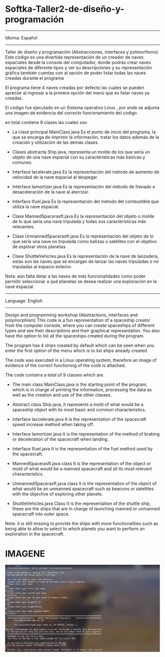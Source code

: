 # Softka-Taller2-de-diseño-y-programación
*******************
Idioma: Español 
*******************
Taller de diseño y programación (Abstracciones, interfaces y polimorfismo)
Este código es una divertida representación de un creador de naves espaciales desde la consola del computador, donde podrás crear naves espaciales de diferente tipos y ver su descripciones y su representación gráfica también cuentas con al opción de poder listar todas las naves creadas durante el programa

El programa tiene 4 naves creadas por defecto las cuales se pueden apreciar al ingresar a la primera opción del menú que es listar naves ya creadas.

El código fue ejecutado en un Sistema operativo Linux , por ende se adjunta una imagen de evidencia del correcto funcionamiento del código.

en total contiene 9 clases las cuales son

* La clase principal MainClass.java Es el punto de inicio del programa, la que se encarga de imprimir la información, tratar los datos además de la creación y utilización de las demás clases.

* Clases abstracta Ship.java, representa un molde de los que sería un objeto de una nave espacial  con su características más básicas y comunes.

* Interface Iacelerate.java Es la representación del método de aumento de velocidad de la nave espacial al despegar.

* Interface Iamortizer.java Es la representación del método de frenado o desaceleración de la nave al aterrizar.

* Interface Ifuel.java Es la representación del método del combustible que utiliza la nave espacial.

* Clase MannedSpacerasft.java Es la representación del objeto o molde de lo  que sería una nave tripulada y todas sus características más relevantes.

* Clase UnmannedSpacerasft.java Es la representación del objeto de lo que sería una nave no tripulada como balizas o satélites con el objetivo de explorar otros planetas.

* Clase ShuttleVehicles.java Es la representación de la nave de lanzadera, estas son las naves que se encargan de lanzar las naves tripuladas o no tripuladas al espacio exterior.

Nota: aún falta dotar a las naves de más funcionalidades como poder permitir seleccionar a qué planetas se desea realizar una exploración en la nave espacial.



*********************
Language: English 
*********************

Design and programming workshop (Abstractions, interfaces and polymorphism)
This code is a fun representation of a spaceship creator from the computer console, where you can create spaceships of different types and see their descriptions and their graphical representation. You also have the option to list all the spaceships created during the program.

The program has 4 ships created by default which can be seen when you enter the first option of the menu which is to list ships already created.

The code was executed in a Linux operating system, therefore an image of evidence of the correct functioning of the code is attached.

The code contains a total of 9 classes which are

* The main class MainClass.java is the starting point of the program, which is in charge of printing the information, processing the data as well as the creation and use of the other classes.

* Abstract class Ship.java, it represents a mold of what would be a spaceship object with its most basic and common characteristics.

* Interface Iaccelerate.java It is the representation of the spacecraft speed increase method when taking off.

* Interface Iamortizer.java It is the representation of the method of braking or deceleration of the spacecraft when landing.

* Interface Ifuel.java It is the representation of the fuel method used by the spacecraft.

* MannedSpacerasft.java class It is the representation of the object or mold of what would be a manned spacecraft and all its most relevant characteristics.

* UnmannedSpacerasft.java class It is the representation of the object of what would be an unmanned spacecraft such as beacons or satellites with the objective of exploring other planets.

* ShuttleVehicles.java Class It is the representation of the shuttle ship, these are the ships that are in charge of launching manned or unmanned spacecraft into outer space.

Note: it is still missing to provide the ships with more functionalities such as being able to allow to select to which planets you want to perform an exploration in the spacecraft.


# IMAGENE

<a href="url"><img src="https://github.com/JohnEstebanAP/Taller1-Sofka/blob/main/Taller_1.png?raw=true" align="center" ></a>

